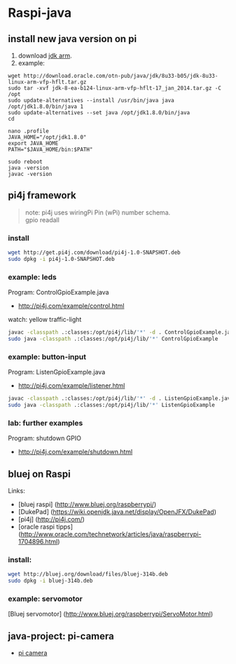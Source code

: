 # Raspi-java
[jdk arm]: http://www.oracle.com/technetwork/java/javase/downloads/jdk8-arm-downloads-2187472.html


## install new java version on pi
1. download [jdk arm]. 
2. example: 

```
wget http://download.oracle.com/otn-pub/java/jdk/8u33-b05/jdk-8u33-linux-arm-vfp-hflt.tar.gz
sudo tar -xvf jdk-8-ea-b124-linux-arm-vfp-hflt-17_jan_2014.tar.gz -C /opt
sudo update-alternatives --install /usr/bin/java java /opt/jdk1.8.0/bin/java 1
sudo update-alternatives --set java /opt/jdk1.8.0/bin/java
cd

nano .profile
JAVA_HOME="/opt/jdk1.8.0"
export JAVA_HOME
PATH="$JAVA_HOME/bin:$PATH"

sudo reboot
java -version
javac -version
```



## pi4j framework
> note: pi4j uses wiringPi Pin (wPi) number schema.  
gpio readall


### install
```bash
wget http://get.pi4j.com/download/pi4j-1.0-SNAPSHOT.deb
sudo dpkg -i pi4j-1.0-SNAPSHOT.deb
```


### example: leds
Program: ControlGpioExample.java
* <http://pi4j.com/example/control.html>

watch: yellow traffic-light

```bash
javac -classpath .:classes:/opt/pi4j/lib/'*' -d . ControlGpioExample.java
sudo java -classpath .:classes:/opt/pi4j/lib/'*' ControlGpioExample
```

### example: button-input
Program: ListenGpioExample.java
* <http://pi4j.com/example/listener.html>


```bash
javac -classpath .:classes:/opt/pi4j/lib/'*' -d . ListenGpioExample.java
sudo java -classpath .:classes:/opt/pi4j/lib/'*' ListenGpioExample
```

### lab: further examples
Program: shutdown GPIO
* <http://pi4j.com/example/shutdown.html>



## bluej on Raspi
Links:
* [bluej raspi] (http://www.bluej.org/raspberrypi/)
* [DukePad] (https://wiki.openjdk.java.net/display/OpenJFX/DukePad)
* [pi4j] (http://pi4j.com/)
* [oracle raspi tipps] (http://www.oracle.com/technetwork/articles/java/raspberrypi-1704896.html)

### install: 
```bash
wget http://bluej.org/download/files/bluej-314b.deb
sudo dpkg -i bluej-314b.deb
```

### example: servomotor
[Bluej servomotor] (http://www.bluej.org/raspberrypi/ServoMotor.html)





## java-project: pi-camera
* [pi camera](http://www.rmnd.net/building-an-action-camera-using-a-raspberry-pi-and-java/)





